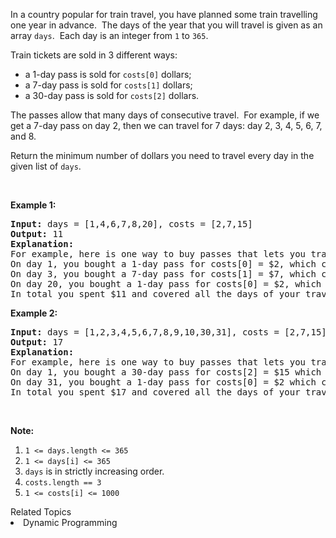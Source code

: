 <p>In a country popular for train travel, you&nbsp;have planned some train travelling one year in advance.&nbsp; The days of the year that you will travel is given as an array <code>days</code>.&nbsp; Each day is an integer from <code>1</code> to <code>365</code>.</p>

<p>Train tickets are sold in 3 different ways:</p>

<ul>
	<li>a 1-day pass is sold for <code>costs[0]</code> dollars;</li>
	<li>a 7-day pass is sold for <code>costs[1]</code> dollars;</li>
	<li>a 30-day pass is sold for <code>costs[2]</code> dollars.</li>
</ul>

<p>The passes allow that many days of consecutive travel.&nbsp; For example, if we get a 7-day pass on day 2, then we can travel for 7 days: day 2, 3, 4, 5, 6, 7, and 8.</p>

<p>Return the minimum number of dollars you need to travel every day in the given list of <code>days</code>.</p>

<p>&nbsp;</p>

<p><strong>Example 1:</strong></p>

<pre>
<strong>Input: </strong>days = <span id="example-input-1-1">[1,4,6,7,8,20]</span>, costs = <span id="example-input-1-2">[2,7,15]</span>
<strong>Output: </strong><span id="example-output-1">11</span>
<strong>Explanation: </strong>
For example, here is one way to buy passes that lets you travel your travel plan:
On day 1, you bought a 1-day pass for costs[0] = $2, which covered day 1.
On day 3, you bought a 7-day pass for costs[1] = $7, which covered days 3, 4, ..., 9.
On day 20, you bought a 1-day pass for costs[0] = $2, which covered day 20.
In total you spent $11 and covered all the days of your travel.
</pre>

<div>
<p><strong>Example 2:</strong></p>

<pre>
<strong>Input: </strong>days = <span id="example-input-2-1">[1,2,3,4,5,6,7,8,9,10,30,31]</span>, costs = <span id="example-input-2-2">[2,7,15]</span>
<strong>Output: </strong><span id="example-output-2">17</span>
<strong>Explanation: </strong>
For example, here is one way to buy passes that lets you travel your travel plan:
On day 1, you bought a 30-day pass for costs[2] = $15 which covered days 1, 2, ..., 30.
On day 31, you bought a 1-day pass for costs[0] = $2 which covered day 31.
In total you spent $17 and covered all the days of your travel.
</pre>

<p>&nbsp;</p>
</div>

<p><strong>Note:</strong></p>

<ol>
	<li><code>1 &lt;= days.length &lt;= 365</code></li>
	<li><code>1 &lt;= days[i] &lt;= 365</code></li>
	<li><code>days</code> is in strictly increasing order.</li>
	<li><code>costs.length == 3</code></li>
	<li><code>1 &lt;= costs[i] &lt;= 1000</code></li>
</ol>
<div><div>Related Topics</div><div><li>Dynamic Programming</li></div></div>